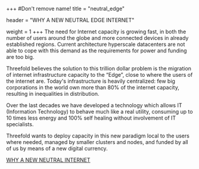 +++
#Don't remove name!
title = "neutral_edge"

header = "WHY A NEW NEUTRAL EDGE INTERNET"

weight = 1
+++
The need for Internet capacity is growing fast, in both the number of users around the globe and more connected devices in already established regions. Current architecture hyperscale datacenters are not able to cope with this demand as the requirements for power and funding are too big.

Threefold believes the solution to this trillion dollar problem is the migration of internet infrastructure capacity to the “Edge”, close to where the users of the internet are. Today's infrastructure is heavily centralized: few big corporations in the world own more than 80% of the internet capacity, resulting in inequalities in distribution.

Over the last decades we have developed a technology which allows IT (Information Technology) to behave much like a real utility,
consuming up to 10 times less energy and 100% self healing without involvement of IT specialists.

Threefold wants to deploy capacity in this new paradigm local to the users where needed, managed by smaller clusters and nodes,
and funded by all of us by means of a new digital currency.

[WHY A NEW NEUTRAL INTERNET](/information/need-for-new-neutral-internet/)
